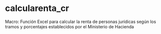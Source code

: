 # calcularenta_cr
Macro: Función Excel para calcular la renta de personas jurídicas  según los tramos y porcentajes establecidos por el Ministerio de Hacienda
